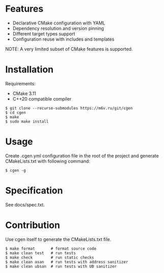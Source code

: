 Features
========

*   Declarative CMake configuration with YAML
*   Dependency resolution and version pinning
*   Different target types support
*   Configuration reuse with includes and templates

NOTE: A very limited subset of CMake features is supported.

Installation
============

Requirements:

*   CMake 3.11
*   C++20 compatible compiler

<!-- -->

    $ git clone --recurse-submodules https://m6v.ru/git/cgen
    $ cd cgen
    $ make
    $ sudo make install

Usage
=====

Create .cgen.yml configuration file in the root of the project and generate
CMakeLists.txt with following command:

    $ cgen -g

Specification
=============

See docs/spec.txt.

Contribution
============

Use cgen itself to generate the CMakeLists.txt file.

    $ make format       # format source code
    $ make clean test   # run tests
    $ make check        # run static checks
    $ make clean asan   # run tests with address sanitizer
    $ make clean ubsan  # run tests with UB sanitizer
